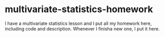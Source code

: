 # multivariate-statistics-homework
I have a multivariate statistics lesson and I put all my homework here, including code and description.
Whenever I finisha new one, I put it here.
